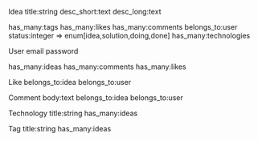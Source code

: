 Idea
title:string
desc_short:text
desc_long:text

has_many:tags
has_many:likes
has_many:comments
belongs_to:user
status:integer => enum[idea,solution,doing,done]
has_many:technologies


User
email
password

has_many:ideas
has_many:comments
has_many:likes


Like
belongs_to:idea
belongs_to:user

Comment
body:text
belongs_to:idea
belongs_to:user

Technology
title:string
has_many:ideas

Tag
title:string
has_many:ideas
